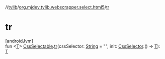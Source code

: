 //[tvlib](../../index.md)/[org.mjdev.tvlib.webscrapper.select.html5](index.md)/[tr](tr.md)

# tr

[androidJvm]\
fun &lt;[T](tr.md)&gt; [CssSelectable](../org.mjdev.tvlib.webscrapper.select/-css-selectable/index.md).[tr](tr.md)(cssSelector: [String](https://kotlinlang.org/api/latest/jvm/stdlib/kotlin/-string/index.html) = &quot;&quot;, init: [CssSelector](../org.mjdev.tvlib.webscrapper.select/-css-selector/index.md).() -&gt; [T](tr.md)): [T](tr.md)

